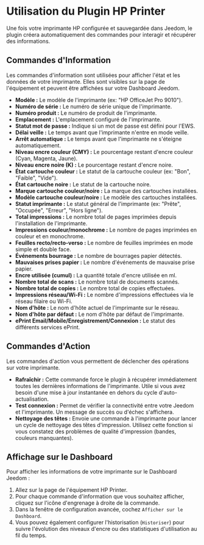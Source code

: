 # Utilisation du Plugin HP Printer

Une fois votre imprimante HP configurée et sauvegardée dans Jeedom, le plugin créera automatiquement des commandes pour interagir et récupérer des informations.

## Commandes d'Information

Les commandes d'information sont utilisées pour afficher l'état et les données de votre imprimante. Elles sont visibles sur la page de l'équipement et peuvent être affichées sur votre Dashboard Jeedom.

*   **Modèle :** Le modèle de l'imprimante (ex: "HP OfficeJet Pro 9010").
*   **Numéro de série :** Le numéro de série unique de l'imprimante.
*   **Numéro produit :** Le numéro de produit de l'imprimante.
*   **Emplacement :** L'emplacement configuré de l'imprimante.
*   **Statut mot de passe :** Indique si un mot de passe est défini pour l'EWS.
*   **Délai veille :** Le temps avant que l'imprimante n'entre en mode veille.
*   **Arrêt automatique :** Le temps avant que l'imprimante ne s'éteigne automatiquement.
*   **Niveau encre couleur (CMY) :** Le pourcentage restant d'encre couleur (Cyan, Magenta, Jaune).
*   **Niveau encre noire (K) :** Le pourcentage restant d'encre noire.
*   **État cartouche couleur :** Le statut de la cartouche couleur (ex: "Bon", "Faible", "Vide").
*   **État cartouche noire :** Le statut de la cartouche noire.
*   **Marque cartouche couleur/noire :** La marque des cartouches installées.
*   **Modèle cartouche couleur/noire :** Le modèle des cartouches installées.
*   **Statut imprimante :** Le statut général de l'imprimante (ex: "Prête", "Occupée", "Erreur", "Hors ligne").
*   **Total impressions :** Le nombre total de pages imprimées depuis l'installation de l'imprimante.
*   **Impressions couleur/monochrome :** Le nombre de pages imprimées en couleur et en monochrome.
*   **Feuilles recto/recto-verso :** Le nombre de feuilles imprimées en mode simple et double face.
*   **Événements bourrage :** Le nombre de bourrages papier détectés.
*   **Mauvaises prises papier :** Le nombre d'événements de mauvaise prise papier.
*   **Encre utilisée (cumul) :** La quantité totale d'encre utilisée en ml.
*   **Nombre total de scans :** Le nombre total de documents scannés.
*   **Nombre total de copies :** Le nombre total de copies effectuées.
*   **Impressions réseau/Wi-Fi :** Le nombre d'impressions effectuées via le réseau filaire ou Wi-Fi.
*   **Nom d'hôte :** Le nom d'hôte actuel de l'imprimante sur le réseau.
*   **Nom d'hôte par défaut :** Le nom d'hôte par défaut de l'imprimante.
*   **ePrint Email/Mobile/Enregistrement/Connexion :** Le statut des différents services ePrint.

## Commandes d'Action

Les commandes d'action vous permettent de déclencher des opérations sur votre imprimante.

*   **Rafraîchir :** Cette commande force le plugin à récupérer immédiatement toutes les dernières informations de l'imprimante. Utile si vous avez besoin d'une mise à jour instantanée en dehors du cycle d'auto-actualisation.
*   **Test connexion :** Permet de vérifier la connectivité entre votre Jeedom et l'imprimante. Un message de succès ou d'échec s'affichera.
*   **Nettoyage des têtes :** Envoie une commande à l'imprimante pour lancer un cycle de nettoyage des têtes d'impression. Utilisez cette fonction si vous constatez des problèmes de qualité d'impression (bandes, couleurs manquantes).

## Affichage sur le Dashboard

Pour afficher les informations de votre imprimante sur le Dashboard Jeedom :

1.  Allez sur la page de l'équipement HP Printer.
2.  Pour chaque commande d'information que vous souhaitez afficher, cliquez sur l'icône d'engrenage à droite de la commande.
3.  Dans la fenêtre de configuration avancée, cochez `Afficher sur le Dashboard`.
4.  Vous pouvez également configurer l'historisation (`Historiser`) pour suivre l'évolution des niveaux d'encre ou des statistiques d'utilisation au fil du temps.
